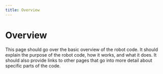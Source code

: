 ```yaml
---
title: Overview
---
```


# Overview
This page should go over the basic overview of the robot code. It should explain the purpose of the robot code, how it works, and what it does. It should also provide links to other pages that go into more detail about specific parts of the code.